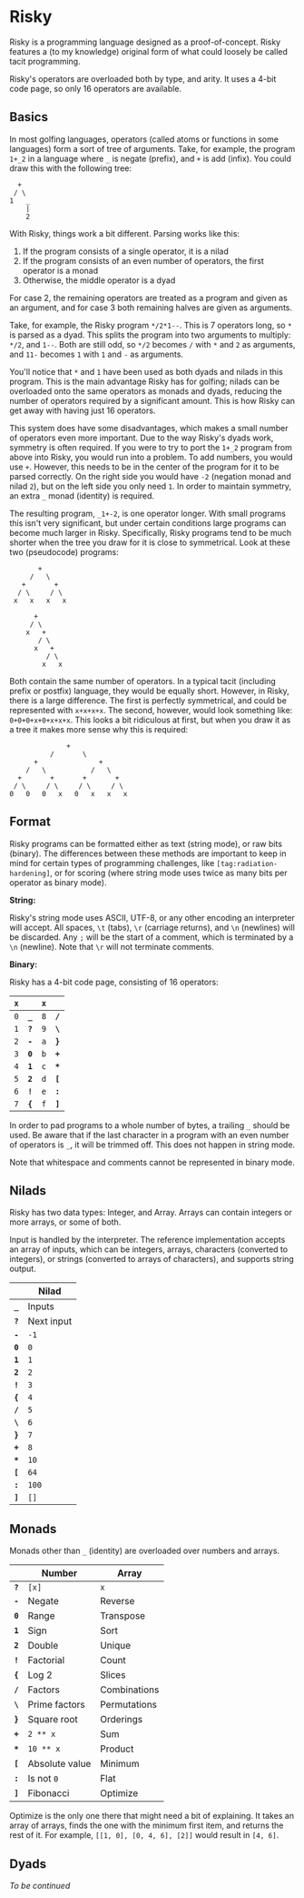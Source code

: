 # Risky

Risky is a programming language designed as a proof-of-concept. Risky features a (to my knowledge) original form of what could loosely be called tacit programming.

Risky's operators are overloaded both by type, and arity. It uses a 4-bit code page, so only 16 operators are available.

## Basics

In most golfing languages, operators (called atoms or functions in some languages) form a sort of tree of arguments. Take, for example, the program `1+_2` in a language where `_` is negate (prefix), and `+` is add (infix). You could draw this with the following tree:

```
  +
 / \
1   _
    |
    2
```

With Risky, things work a bit different. Parsing works like this:

1. If the program consists of a single operator, it is a nilad
2. If the program consists of an even number of operators, the first operator is a monad
3. Otherwise, the middle operator is a dyad

For case 2, the remaining operators are treated as a program and given as an argument, and for case 3 both remaining halves are given as arguments.

Take, for example, the Risky program `*/2*1--`. This is 7 operators long, so `*` is parsed as a dyad. This splits the program into two arguments to multiply: `*/2`, and `1--`. Both are still odd, so `*/2` becomes `/` with `*` and `2` as arguments, and `11-` becomes `1` with `1` and `-` as arguments.

You'll notice that `*` and `1` have been used as both dyads and nilads in this program. This is the main advantage Risky has for golfing; nilads can be overloaded onto the same operators as monads and dyads, reducing the number of operators required by a significant amount. This is how Risky can get away with having just 16 operators.

This system does have some disadvantages, which makes a small number of operators even more important. Due to the way Risky's dyads work, symmetry is often required. If you were to try to port the `1+_2` program from above into Risky, you would run into a problem. To add numbers, you would use `+`. However, this needs to be in the center of the program for it to be parsed correctly. On the right side you would have `-2` (negation monad and nilad `2`), but on the left side you only need `1`. In order to maintain symmetry, an extra `_` monad (identity) is required.

The resulting program, `_1+-2`, is one operator longer. With small programs this isn't very significant, but under certain conditions large programs can become much larger in Risky. Specifically, Risky programs tend to be much shorter when the tree you draw for it is close to symmetrical. Look at these two (pseudocode) programs:

```
       +
     /   \
   +       +
  / \     / \
 x   x   x   x
```

```
      +
     / \
    x   +
       / \
      x   +
         / \
        x   x
```

Both contain the same number of operators. In a typical tacit (including prefix or postfix) language, they would be equally short. However, in Risky, there is a large difference. The first is perfectly symmetrical, and could be represented with `x+x+x+x`. The second, however, would look something like: `0+0+0+x+0+x+x+x`. This looks a bit ridiculous at first, but when you draw it as a tree it makes more sense why this is required:

```
              +
          /       \
      +               +
    /   \           /   \
  +       +       +       +
 / \     / \     / \     / \
0   0   0   x   0   x   x   x
```

## Format

Risky programs can be formatted either as text (string mode), or raw bits (binary). The differences between these methods are important to keep in mind for certain types of programming challenges, like `[tag:radiation-hardening]`, or for scoring (where string mode uses twice as many bits per operator as binary mode).

**String:**

Risky's string mode uses ASCII, UTF-8, or any other encoding an interpreter will accept. All spaces, `\t` (tabs), `\r` (carriage returns), and `\n` (newlines) will be discarded. Any `;` will be the start of a comment, which is terminated by a `\n` (newline). Note that `\r` will not terminate comments.

**Binary:**

Risky has a 4-bit code page, consisting of 16 operators:

| `x` |         | `x` |         |
| --- | ------- | --- | ------- |
| `0` | **`_`** | `8` | **`/`** |
| `1` | **`?`** | `9` | **`\`** |
| `2` | **`-`** | `a` | **`}`** |
| `3` | **`0`** | `b` | **`+`** |
| `4` | **`1`** | `c` | **`*`** |
| `5` | **`2`** | `d` | **`[`** |
| `6` | **`!`** | `e` | **`:`** |
| `7` | **`{`** | `f` | **`]`** |

In order to pad programs to a whole number of bytes, a trailing `_` should be used. Be aware that if the last character in a program with an even number of operators is `_`, it will be trimmed off. This does not happen in string mode.

Note that whitespace and comments cannot be represented in binary mode.

## Nilads

Risky has two data types: Integer, and Array. Arrays can contain integers or more arrays, or some of both.

Input is handled by the interpreter. The reference implementation accepts an array of inputs, which can be integers, arrays, characters (converted to integers), or strings (converted to arrays of characters), and supports string output.

|         | Nilad |
| ------- | - |
| **`_`** | Inputs |
| **`?`** | Next input |
| **`-`** | `-1` |
| **`0`** | `0` |
| **`1`** | `1` |
| **`2`** | `2` |
| **`!`** | `3` |
| **`{`** | `4` |
| **`/`** | `5` |
| **`\`** | `6` |
| **`}`** | `7` |
| **`+`** | `8` |
| **`*`** | `10` |
| **`[`** | `64` |
| **`:`** | `100` |
| **`]`** | `[]` |

## Monads

Monads other than `_` (identity) are overloaded over numbers and arrays.

|         | Number | Array |
| ------- | - | - |
| **`?`** | `[x]` | `x` |
| **`-`** | Negate | Reverse |
| **`0`** | Range | Transpose |
| **`1`** | Sign | Sort |
| **`2`** | Double | Unique |
| **`!`** | Factorial | Count |
| **`{`** | Log 2 | Slices |
| **`/`** | Factors | Combinations |
| **`\`** | Prime factors | Permutations |
| **`}`** | Square root | Orderings |
| **`+`** | `2 ** x` | Sum |
| **`*`** | `10 ** x` | Product |
| **`[`** | Absolute value | Minimum |
| **`:`** | Is not `0` | Flat |
| **`]`** | Fibonacci | Optimize

Optimize is the only one there that might need a bit of explaining. It takes an array of arrays, finds the one with the minimum first item, and returns the rest of it. For example, `[[1, 0], [0, 4, 6], [2]]` would result in `[4, 6]`.

## Dyads

_To be continued_
